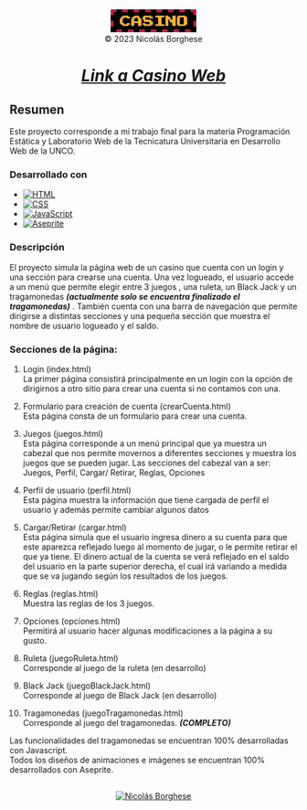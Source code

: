 <div align="center">
    <div>
        <img src="imagenes/imgGeneral/logoMiniatura.png">
    </div>
    © 2023 Nicolás Borghese

# <a href="https://nicolasborghese.github.io/Casino_Web/">***Link a Casino Web***</a>

</div>

## Resumen

Este proyecto corresponde a mi trabajo final para la materia Programación Estática y Laboratorio Web de la Tecnicatura Universitaria en Desarrollo Web de la UNCO.

### Desarrollado con

- [![HTML][html-shield]][html-url]
- [![CSS][css-shield]][css-url]
- [![JavaScript][javascript-shield]][javascript-url]
- [![Aseprite][aseprite-shield]][aseprite-url]

### Descripción

El proyecto simula la página web de un casino que cuenta con un login y una sección para crearse una cuenta. Una vez logueado, el usuario accede a un menú que permite elegir entre 3 juegos , una ruleta, un Black Jack y un tragamonedas <b>*(actualmente solo se encuentra finalizado el tragamonedas)*</b> . También cuenta con una barra de navegación que permite dirigirse a distintas secciones y una pequeña sección que muestra el nombre de usuario logueado y el saldo.

### Secciones de la página:

1. Login (index.html)<br>
La primer página consistirá principalmente en un login con la opción de dirigirnos a otro sitio para 
crear una cuenta si no contamos con una.

2. Formulario para creación de cuenta (crearCuenta.html)<br>
Esta página consta de un formulario para crear una cuenta.

3. Juegos (juegos.html)<br>
Esta página corresponde a un menú principal que ya muestra un cabezal que nos permite movernos 
a diferentes secciones y muestra los juegos que se pueden jugar. Las secciones del cabezal van a 
ser: Juegos, Perfil, Cargar/ Retirar, Reglas, Opciones

4. Perfil de usuario (perfil.html)<br>
Esta página muestra la información que tiene cargada de perfil el usuario y además permite cambiar algunos datos

5. Cargar/Retirar (cargar.html)<br>
Esta página simula que el usuario ingresa dinero a su cuenta para que este aparezca reflejado luego 
al momento de jugar, o le permite retirar el que ya tiene.
El dinero actual de la cuenta se verá reflejado en el saldo del usuario en la parte superior derecha, el cual irá variando a medida que se va jugando según los resultados de los juegos.

6. Reglas (reglas.html)<br>
Muestra las reglas de los 3 juegos.

7. Opciones (opciones.html)<br>
Permitirá al usuario hacer algunas modificaciones a la página a su gusto.

8. Ruleta (juegoRuleta.html)<br>
Corresponde al juego de la ruleta (en desarrollo)

9. Black Jack (juegoBlackJack.html)<br>
Corresponde al juego de Black Jack (en desarrollo)

10. Tragamonedas (juegoTragamonedas.html)<br>
Corresponde al juego del tragamonedas. <b>*(COMPLETO)*</b>

Las funcionalidades del tragamonedas se encuentran 100% desarrolladas con Javascript.<br>
Todos los diseños de animaciones e imágenes se encuentran 100% desarrollados con Aseprite.

##

<div align="center">

[![Nicolás Borghese][linkedin-shield]][linkedin-url]

</div>

<!-- MARKDOWN LINKS AND IMAGES -->

[html-shield]: https://img.shields.io/badge/HTML-%23E34F26?style=for-the-badge&logo=HTML5&logoColor=white
[html-url]: https://developer.mozilla.org/es/docs/Web/HTML

[css-shield]: https://img.shields.io/badge/CSS-%231572B6?style=for-the-badge&logo=CSS3&logoColor=white
[css-url]: https://developer.mozilla.org/es/docs/Web/CSS

[javascript-shield]: https://img.shields.io/badge/JavaScript-%23000000?style=for-the-badge&logo=Javascript&logoColor=%23F7DF1E
[javascript-url]: https://developer.mozilla.org/es/docs/Web/JavaScript

[aseprite-shield]: https://img.shields.io/badge/Aseprite-white?style=for-the-badge&logo=Aseprite
[aseprite-url]: https://www.aseprite.org/

[linkedin-shield]: https://img.shields.io/badge/Nicol%C3%A1s%20Borghese-%230A66C2?style=for-the-badge&logo=linkedin&logoColor=white
[linkedin-url]: https://www.linkedin.com/in/nicolas-borghese/